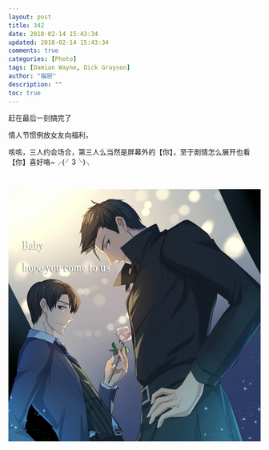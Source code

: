 ```yaml
---
layout: post
title: 342
date: 2018-02-14 15:43:34
updated: 2018-02-14 15:43:34
comments: true
categories: [Photo]
tags: [Damian Wayne, Dick Grayson]
author: "猫厨"
description: ""
toc: true
---
```


<p>赶在最后一刻搞完了</p> 
<p>情人节惯例放女友向福利，</p> 
<p>咳咳，三人约会场合，第三人么当然是屏幕外的【你】，至于剧情怎么展开也看【你】喜好咯~╭(╯3╰)╮</p> 
<p><br /></p>

![](https://raw.githubusercontent.com/alicewish/meowchain247/master/img_cVZNdzJtQk9JV2VTTXJCZE16dHgrY3VNam9KOFdMT3VBT0JadzFDZkMwZ2dzTEUrNXJReFNRPT0.jpg)